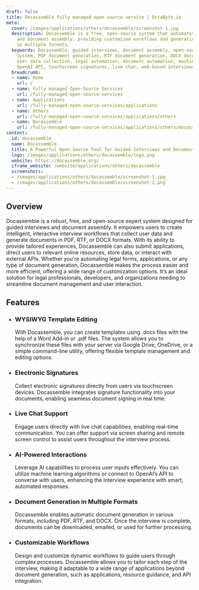 ```yaml
---
draft: false
title: Docassemble fully managed open source service | OctaByte.io
meta:
  cover: /images/applications/others/docassemble/screenshot-1.jpg
  description: Docassemble is a free, open-source system that automates guided interviews
    and document assembly, providing customized workflows and generating documents
    in multiple formats.
  keywords: Docassemble, guided interviews, document assembly, open-source expert
    system, PDF document generation, RTF document generation, DOCX document generation,
    user data collection, legal automation, document automation, machine learning,
    OpenAI API, touchscreen signatures, live chat, web-based interviews
  breadcrumb:
  - name: Home
    url: /
  - name: Fully managed Open-Source Services
    url: /fully-managed-open-source-services
  - name: Applications
    url: /fully-managed-open-source-services/applications
  - name: Others
    url: /fully-managed-open-source-services/applications/others
  - name: Docassemble
    url: /fully-managed-open-source-services/applications/others/docassemble
content:
  id: docassemble
  name: Docassemble
  title: A Powerful Open-Source Tool for Guided Interviews and Document Assembly
  logo: /images/applications/others/docassemble/logo.png
  website: https://docassemble.org/
  iframe_website: /website/applications/others/docassemble
  screenshots:
  - /images/applications/others/docassemble/screenshot-1.jpg
  - /images/applications/others/docassemble/screenshot-2.png
---
```


## Overview

Docassemble is a robust, free, and open-source expert system designed for guided interviews and document assembly. It empowers users to create intelligent, interactive interview workflows that collect user data and generate documents in PDF, RTF, or DOCX formats. With its ability to provide tailored experiences, Docassemble can also submit applications, direct users to relevant online resources, store data, or interact with external APIs. Whether you're automating legal forms, applications, or any type of document generation, Docassemble makes the process easier and more efficient, offering a wide range of customization options. It’s an ideal solution for legal professionals, developers, and organizations needing to streamline document management and user interaction.

## Features

- ### WYSIWYG Template Editing

  With Docassemble, you can create templates using .docx files with the help of a Word Add-in or .pdf files. The system allows you to synchronize these files with your server via Google Drive, OneDrive, or a simple command-line utility, offering flexible template management and editing options.

- ### Electronic Signatures

  Collect electronic signatures directly from users via touchscreen devices. Docassemble integrates signature functionality into your documents, enabling seamless document signing in real time.

- ### Live Chat Support

  Engage users directly with live chat capabilities, enabling real-time communication. You can offer support via screen sharing and remote screen control to assist users throughout the interview process.

- ### AI-Powered Interactions

  Leverage AI capabilities to process user inputs effectively. You can utilize machine learning algorithms or connect to OpenAI’s API to converse with users, enhancing the interview experience with smart, automated responses.

- ### Document Generation in Multiple Formats

  Docassemble enables automatic document generation in various formats, including PDF, RTF, and DOCX. Once the interview is complete, documents can be downloaded, emailed, or used for further processing.

- ### Customizable Workflows

  Design and customize dynamic workflows to guide users through complex processes. Docassemble allows you to tailor each step of the interview, making it adaptable to a wide range of applications beyond document generation, such as applications, resource guidance, and API integration.
